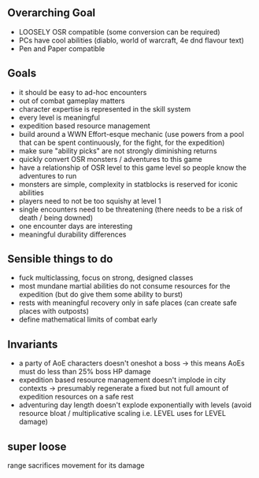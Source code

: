 ## Overarching Goal
- LOOSELY OSR compatible (some conversion can be required)
- PCs have cool abilities (diablo, world of warcraft, 4e dnd flavour text)
- Pen and Paper compatible
## Goals
- it should be easy to ad-hoc encounters
- out of combat gameplay matters
- character expertise is represented in the skill system
- every level is meaningful
- expedition based resource management
- build around a WWN Effort-esque mechanic (use powers from a pool that can be spent continuously, for the fight, for the expedition)
- make sure "ability picks" are not strongly diminishing returns
- quickly convert OSR monsters / adventures to this game
- have a relationship of OSR level to this game level so people know the adventures to run
- monsters are simple, complexity in statblocks is reserved for iconic abilities
- players need to not be too squishy at level 1
- single encounters need to be threatening (there needs to be a risk of death / being downed)
- one encounter days are interesting
- meaningful durability differences
## Sensible things to do
- fuck multiclassing, focus on strong, designed classes
- most mundane martial abilities do not consume resources for the expedition (but do give them some ability to burst)
- rests with meaningful recovery only in safe places (can create safe places with outposts)
- define mathematical limits of combat early
## Invariants
- a party of AoE characters doesn't oneshot a boss -> this means AoEs must do less than 25% boss HP damage
- expedition based resource management doesn't implode in city contexts -> presumably regenerate a fixed but not full amount of expedition resources on a safe rest
- adventuring day length doesn't explode exponentially with levels (avoid resource bloat / multiplicative scaling i.e. LEVEL uses for LEVEL damage)


## super loose
range sacrifices movement for its damage
